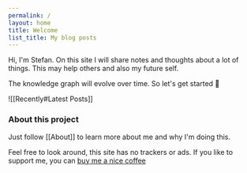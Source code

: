 ```yaml
---
permalink: /
layout: home
title: Welcome
list_title: My blog posts
---
```


Hi, I'm Stefan. On this site I will share notes and thoughts about a lot of things.
This may help others and also my future self.

The knowledge graph will evolve over time. So let's get started  🚀

![[Recently#Latest Posts]]

### About this project
Just follow [[About]] to learn more about me and why I'm doing this.

Feel free to look around, this site has no trackers or ads.
If you like to support me, you can [buy me a nice coffee](https://ko-fi.com/stefanberger)